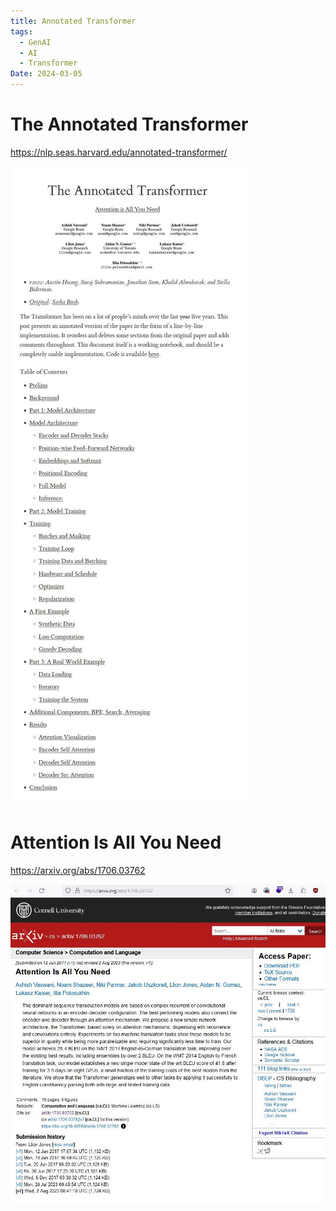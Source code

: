 ```yaml
---
title: Annotated Transformer
tags:
  - GenAI
  - AI
  - Transformer
Date: 2024-03-05
---
```


# The Annotated Transformer


<https://nlp.seas.harvard.edu/annotated-transformer/>

![](../_asset/2024-02-25_attantiontransformer_image_1.jpg)

# Attention Is All You Need
<https://arxiv.org/abs/1706.03762>



![](../_asset/2024-02-25_attantiontransformer_image_2.jpg)